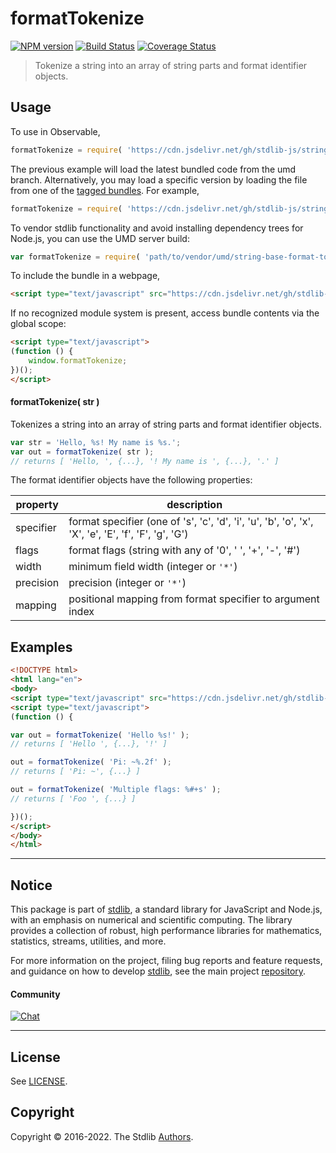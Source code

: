 <!--

@license Apache-2.0

Copyright (c) 2022 The Stdlib Authors.

Licensed under the Apache License, Version 2.0 (the "License");
you may not use this file except in compliance with the License.
You may obtain a copy of the License at

   http://www.apache.org/licenses/LICENSE-2.0

Unless required by applicable law or agreed to in writing, software
distributed under the License is distributed on an "AS IS" BASIS,
WITHOUT WARRANTIES OR CONDITIONS OF ANY KIND, either express or implied.
See the License for the specific language governing permissions and
limitations under the License.

-->

# formatTokenize

[![NPM version][npm-image]][npm-url] [![Build Status][test-image]][test-url] [![Coverage Status][coverage-image]][coverage-url] <!-- [![dependencies][dependencies-image]][dependencies-url] -->

> Tokenize a string into an array of string parts and format identifier objects.

<section class="intro">

</section>

<!-- /.intro -->



<section class="usage">

## Usage

To use in Observable,

```javascript
formatTokenize = require( 'https://cdn.jsdelivr.net/gh/stdlib-js/string-base-format-tokenize@umd/browser.js' )
```
The previous example will load the latest bundled code from the umd branch. Alternatively, you may load a specific version by loading the file from one of the [tagged bundles](https://github.com/stdlib-js/string-base-format-tokenize/tags). For example,

```javascript
formatTokenize = require( 'https://cdn.jsdelivr.net/gh/stdlib-js/string-base-format-tokenize@v0.0.4-umd/browser.js' )
```

To vendor stdlib functionality and avoid installing dependency trees for Node.js, you can use the UMD server build:

```javascript
var formatTokenize = require( 'path/to/vendor/umd/string-base-format-tokenize/index.js' )
```

To include the bundle in a webpage,

```html
<script type="text/javascript" src="https://cdn.jsdelivr.net/gh/stdlib-js/string-base-format-tokenize@umd/browser.js"></script>
```

If no recognized module system is present, access bundle contents via the global scope:

```html
<script type="text/javascript">
(function () {
    window.formatTokenize;
})();
</script>
```

#### formatTokenize( str )

Tokenizes a string into an array of string parts and format identifier objects.

```javascript
var str = 'Hello, %s! My name is %s.';
var out = formatTokenize( str );
// returns [ 'Hello, ', {...}, '! My name is ', {...}, '.' ]
``` 

The format identifier objects have the following properties:

| property  | description                                                                                         |
| --------- | --------------------------------------------------------------------------------------------------- |
| specifier | format specifier (one of 's', 'c', 'd', 'i', 'u', 'b', 'o', 'x', 'X', 'e', 'E', 'f', 'F', 'g', 'G') |
| flags     | format flags (string with any of '0', ' ', '+', '-', '#')                                           |
| width     | minimum field width (integer or `'*'`)                                                              |
| precision | precision (integer or `'*'`)                                                                        |
| mapping   | positional mapping from format specifier to argument index                                          |

</section>

<!-- /.usage -->

<section class="examples">

## Examples

<!-- eslint no-undef: "error" -->

```html
<!DOCTYPE html>
<html lang="en">
<body>
<script type="text/javascript" src="https://cdn.jsdelivr.net/gh/stdlib-js/string-base-format-tokenize@umd/browser.js"></script>
<script type="text/javascript">
(function () {

var out = formatTokenize( 'Hello %s!' );
// returns [ 'Hello ', {...}, '!' ]

out = formatTokenize( 'Pi: ~%.2f' );
// returns [ 'Pi: ~', {...} ]

out = formatTokenize( 'Multiple flags: %#+s' );
// returns [ 'Foo ', {...} ]

})();
</script>
</body>
</html>
```

</section>

<!-- /.examples -->

<!-- Section for related `stdlib` packages. Do not manually edit this section, as it is automatically populated. -->

<section class="related">

</section>

<!-- /.related -->

<!-- Section for all links. Make sure to keep an empty line after the `section` element and another before the `/section` close. -->


<section class="main-repo" >

* * *

## Notice

This package is part of [stdlib][stdlib], a standard library for JavaScript and Node.js, with an emphasis on numerical and scientific computing. The library provides a collection of robust, high performance libraries for mathematics, statistics, streams, utilities, and more.

For more information on the project, filing bug reports and feature requests, and guidance on how to develop [stdlib][stdlib], see the main project [repository][stdlib].

#### Community

[![Chat][chat-image]][chat-url]

---

## License

See [LICENSE][stdlib-license].


## Copyright

Copyright &copy; 2016-2022. The Stdlib [Authors][stdlib-authors].

</section>

<!-- /.stdlib -->

<!-- Section for all links. Make sure to keep an empty line after the `section` element and another before the `/section` close. -->

<section class="links">

[npm-image]: http://img.shields.io/npm/v/@stdlib/string-base-format-tokenize.svg
[npm-url]: https://npmjs.org/package/@stdlib/string-base-format-tokenize

[test-image]: https://github.com/stdlib-js/string-base-format-tokenize/actions/workflows/test.yml/badge.svg?branch=v0.0.4
[test-url]: https://github.com/stdlib-js/string-base-format-tokenize/actions/workflows/test.yml?query=branch:v0.0.4

[coverage-image]: https://img.shields.io/codecov/c/github/stdlib-js/string-base-format-tokenize/main.svg
[coverage-url]: https://codecov.io/github/stdlib-js/string-base-format-tokenize?branch=main

<!--

[dependencies-image]: https://img.shields.io/david/stdlib-js/string-base-format-tokenize.svg
[dependencies-url]: https://david-dm.org/stdlib-js/string-base-format-tokenize/main

-->

[chat-image]: https://img.shields.io/gitter/room/stdlib-js/stdlib.svg
[chat-url]: https://gitter.im/stdlib-js/stdlib/

[stdlib]: https://github.com/stdlib-js/stdlib

[stdlib-authors]: https://github.com/stdlib-js/stdlib/graphs/contributors

[umd]: https://github.com/umdjs/umd
[es-module]: https://developer.mozilla.org/en-US/docs/Web/JavaScript/Guide/Modules

[deno-url]: https://github.com/stdlib-js/string-base-format-tokenize/tree/deno
[umd-url]: https://github.com/stdlib-js/string-base-format-tokenize/tree/umd
[esm-url]: https://github.com/stdlib-js/string-base-format-tokenize/tree/esm
[branches-url]: https://github.com/stdlib-js/string-base-format-tokenize/blob/main/branches.md

[stdlib-license]: https://raw.githubusercontent.com/stdlib-js/string-base-format-tokenize/main/LICENSE

</section>

<!-- /.links -->
